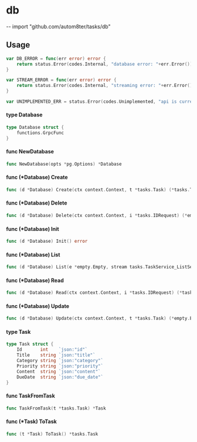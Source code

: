 # db
--
    import "github.com/autom8ter/tasks/db"


## Usage

```go
var DB_ERROR = func(err error) error {
	return status.Error(codes.Internal, "database error: "+err.Error())
}
```

```go
var STREAM_ERROR = func(err error) error {
	return status.Error(codes.Internal, "streaming error: "+err.Error())
}
```

```go
var UNIMPLEMENTED_ERR = status.Error(codes.Unimplemented, "api is currently unimplemented")
```

#### type Database

```go
type Database struct {
	functions.GrpcFunc
}
```


#### func  NewDatabase

```go
func NewDatabase(opts *pg.Options) *Database
```

#### func (*Database) Create

```go
func (d *Database) Create(ctx context.Context, t *tasks.Task) (*tasks.Task, error)
```

#### func (*Database) Delete

```go
func (d *Database) Delete(ctx context.Context, i *tasks.IDRequest) (*empty.Empty, error)
```

#### func (*Database) Init

```go
func (d *Database) Init() error
```

#### func (*Database) List

```go
func (d *Database) List(e *empty.Empty, stream tasks.TaskService_ListServer) error
```

#### func (*Database) Read

```go
func (d *Database) Read(ctx context.Context, i *tasks.IDRequest) (*tasks.Task, error)
```

#### func (*Database) Update

```go
func (d *Database) Update(ctx context.Context, t *tasks.Task) (*empty.Empty, error)
```

#### type Task

```go
type Task struct {
	Id       int    `json:"id"`
	Title    string `json:"title"`
	Category string `json:"category"`
	Priority string `json:"priority"`
	Content  string `json:"content"`
	DueDate  string `json:"due_date"`
}
```


#### func  TaskFromTask

```go
func TaskFromTask(t *tasks.Task) *Task
```

#### func (*Task) ToTask

```go
func (t *Task) ToTask() *tasks.Task
```
